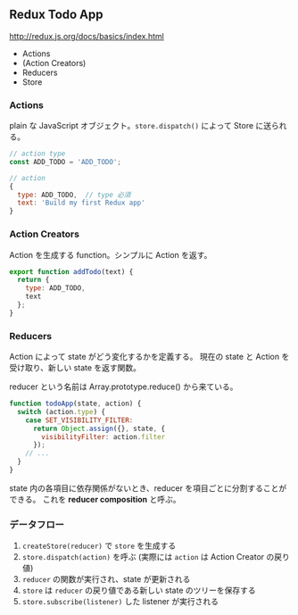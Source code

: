 Redux Todo App
--------------

http://redux.js.org/docs/basics/index.html

- Actions
- (Action Creators)
- Reducers
- Store

### Actions

plain な JavaScript オブジェクト。`store.dispatch()` によって Store に送られる。

```javascript
// action type
const ADD_TODO = 'ADD_TODO';

// action
{
  type: ADD_TODO,  // type 必須
  text: 'Build my first Redux app'
}
```

### Action Creators

Action を生成する function。シンプルに Action を返す。

```javascript
export function addTodo(text) {
  return {
    type: ADD_TODO,
    text
  };
}
```

### Reducers

Action によって state がどう変化するかを定義する。
現在の state と Action を受け取り、新しい state を返す関数。

reducer という名前は Array.prototype.reduce() から来ている。

```javascript
function todoApp(state, action) {
  switch (action.type) {
    case SET_VISIBILITY_FILTER:
      return Object.assign({}, state, {
        visibilityFilter: action.filter
      });
    // ...
  }
}
```

state 内の各項目に依存関係がないとき、reducer を項目ごとに分割することができる。
これを **reducer composition** と呼ぶ。

### データフロー

1. `createStore(reducer)` で `store` を生成する
2. `store.dispatch(action)` を呼ぶ (実際には `action` は Action Creator の戻り値)
3. `reducer` の関数が実行され、state が更新される
4. `store` は `reducer` の戻り値である新しい state のツリーを保存する
5. `store.subscribe(listener)` した listener が実行される
